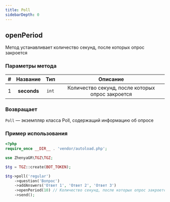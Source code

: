 ```yaml
---
title: Poll
sidebarDepth: 0
---
```


## openPeriod
Метод устанавливает количество секунд, после которых опрос закроется

### Параметры метода
| # | Название |       Тип       |                     Описание                     |
|:-:|:--------:|:---------------:|:------------------------------------------------:|
| 1 | **seconds**  |   `int`   | Количество секунд, после которых опрос закроется |

### Возвращает
`Poll` — экземпляр класса Poll, содержащий информацию об опросе

### Пример использования
```php
<?php
require_once __DIR__ . 'vendor/autoload.php'; 

use ZhenyaGR\TGZ\TGZ;

$tg = TGZ::create(BOT_TOKEN);

$tg->poll('regular')
    ->question('Вопрос')
    ->addAnswers('Ответ 1', 'Ответ 2', 'Ответ 3')
    ->openPeriod(10) // Количество секунд, после которых опрос закроется
    ->send();
```